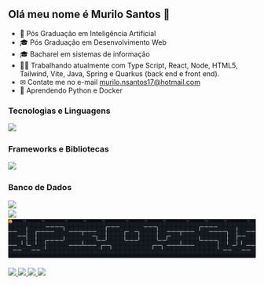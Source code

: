 ## Olá meu nome é Murilo Santos 🚀

- 🔁 Pós Graduação em Inteligência Artificial
- 🎓 Pós Graduação em Desenvolvimento Web
- 🎓 Bacharel em sistemas de informação
- 👨‍💻 Trabalhando atualmente com Type Script, React, Node, HTML5, Tailwind, Vite, Java, Spring e Quarkus (back end e front end). 
- ✉ Contate me no e-mail murilo.nsantos17@hotmail.com 
- 📘 Aprendendo Python e Docker

### Tecnologias e Linguagens
<img src="https://skillicons.dev/icons?i=html,css,js,ts,java,docker"/>

### Frameworks e Bibliotecas
<img src="https://skillicons.dev/icons?i=react,nodejs,spring,nextjs,redux,flutter"/>

### Banco de Dados
<img src="https://skillicons.dev/icons?i=postgres,mysql,sqlite,prisma"/>

<div align="left">
  <a href="https://github.com/MuriloNSantos17">
  <img height="180em" src="https://github-readme-stats.vercel.app/api/top-langs/?username=MuriloNSantos17&layout=compact&langs_count=7&theme=dracula"/>
</div>
    
<img src="https://raw.githubusercontent.com/eduardavieira-dev/eduardavieira-dev/output/pacman-contribution-graph-dark.svg" />
    
<div style="display: inline_block"> <br>
  <a href="https://www.facebook.com/murilo.nsantos17/" target="_blank">
    <img src="https://img.shields.io/badge/Facebook-1877F2?style=for-the-badge&logo=facebook&logoColor=white" target="_blank">
  </a>
  
  <a href="https://api.whatsapp.com/send?phone=5541995853913" target="_blank">
    <img src="https://img.shields.io/badge/WhatsApp-25D366?style=for-the-badge&logo=whatsapp&logoColor=white" target="_blank">
  </a>
  
  <a href="https://www.linkedin.com/in/murilo-nunes-dos-santos-3422a0140/" target="_blank">
    <img src="https://img.shields.io/badge/LinkedIn-0077B5?style=for-the-badge&logo=linkedin&logoColor=white" target="_blank">
  </a>
  
  <a href="https://www.instagram.com/murilo.nsantos/" target="_blank">
    <img src="https://img.shields.io/badge/Instagram-E4405F?style=for-the-badge&logo=instagram&logoColor=white" target="_blank">
  </a>
</div>
